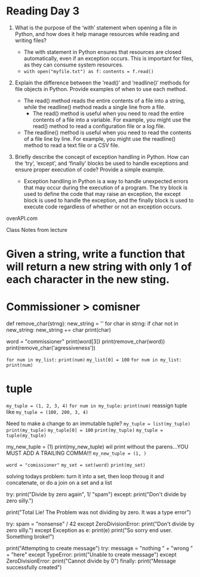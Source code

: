 # Reading Day 3

1. What is the purpose of the ‘with’ statement when opening a file in Python, and how does it help manage resources while reading and writing files?
   * The with statement in Python ensures that resources are closed automatically, even if an exception occurs. This is important for files, as they can consume system resources.
   * `with open("myfile.txt") as f:`
        `contents = f.read()`

2. Explain the difference between the ‘read()’ and ‘readline()’ methods for file objects in Python. Provide examples of when to use each method.
   * The read() method reads the entire contents of a file into a string, while the readline() method reads a single line from a file.
     * The read() method is useful when you need to read the entire contents of a file into a variable. For example, you might use the read() method to read a configuration file or a log file.
   * The readline() method is useful when you need to read the contents of a file line by line. For example, you might use the readline() method to read a text file or a CSV file.

3. Briefly describe the concept of exception handling in Python. How can the ‘try’, ‘except’, and ‘finally’ blocks be used to handle exceptions and ensure proper execution of code? Provide a simple example.
   * Exception handling in Python is a way to handle unexpected errors that may occur during the execution of a program. The try block is used to define the code that may raise an exception, the except block is used to handle the exception, and the finally block is used to execute code regardless of whether or not an exception occurs.

overAPI.com

Class Notes from lecture

# Given a string, write a function that will return a new string with only 1 of each character in the new sting.

# Commissioner > comisner

def remove_char(strng):
  new_string = ''
  for char in strng:
    if char not in new_string:
      new_string += char
    print(char)

word = "commissioner"
print(word[3])
print(remove_char(word))
print(remove_char('agressiveness'))

`for num in my_list:`
  `print(num)`
`my_list[0] = 100`
`for num in my_list:`
  `print(num)`


# tuple

`my_tuple = (1, 2, 3, 4)`
`for num in my_tuple:`
  `print(num)`
reassign tuple like `my_tuple = (100, 200, 3, 4)`

Need to make a change to an immutable tuple?
`my_tuple = list(my_tuple)`
`print(my_tuple)`
`my_tuple[0] = 100`
`print(my_tuple)`
`my_tuple = tuple(my_tuple)`

my_new_tuple = (1)
print(my_new_tuple) wil print without the parens...YOU MUST ADD A TRAILING COMMA!!! `my_new_tuple = (1, )`

`word = "comissioner"`
`my_set = set(word)`
`print(my_set)`

solving todays problem: turn it into a set, then loop throug it and concatenate, or do a join on a set and a list

<!-- print("What happens now? Do you see me printed?")
value = 1/0

try: 
  print("Divide by zero again", 1/0)
  except ZeroDivisionError:
    print("Don't divide by zero silly.")
print('handled the exeption above, carrying on")-->

try:
  print("Divide by zero again", 1/ "spam")
except:
  print("Don't divide by zero silly.")

print("Total Lie! The Problem was not dividing by zero. It was a type error")

try:
  spam = "nonsense" / 42
except ZeroDivisionError:
  print("Don't divide by zero silly.")
except Exception as e: <!-- notice we can refer to the exception using `as` -->
  print(e)
  print("So sorry end user. Something broke!")

print("Attempting to create message")
try:
  message = "nothing " + "wrong " + "here"
except TypeError:
  print("Unable to create message")
except ZeroDivisionError:
  print("Cannot divide by 0")
finally: 
  print("Message successfully created")